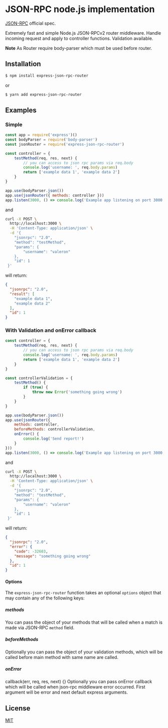 # JSON-RPC node.js implementation

[JSON-RPC](https://www.jsonrpc.org/specification) official spec.

Extremely fast and simple Node.js JSON-RPCv2 router middleware.
Handle incoming request and apply to controller functions.
Validation available.

**Note** As Router require body-parser which must be used before router.

## Installation

```sh
$ npm install express-json-rpc-router
```
or

```sh
$ yarn add express-json-rpc-router
```

## Examples

### Simple
<!-- eslint-disable no-unused-vars -->

```js
const app = require('express')()
const bodyParser = require('body-parser')
const jsonRouter = require('express-json-rpc-router')

const controller = {
    testMethod(req, res, next) {
        // you can access to json rpc params via req.body
        console.log('username: ', req.body.params)
        return ['example data 1', 'example data 2']
    }
}

app.use(bodyParser.json())
app.use(jsonRouter({ methods: controller }))
app.listen(3000, () => console.log('Example app listening on port 3000'))
```

and 
```bash
curl -X POST \
  http://localhost:3000 \
  -H 'Content-Type: application/json' \
  -d '{
    "jsonrpc": "2.0",
    "method": "testMethod",
    "params": {
        "username": "valeron"
    },
    "id": 1
 }'
```
will return:
```json
{
  "jsonrpc": "2.0",
  "result": [
    "example data 1",
    "example data 2"
  ],
  "id": 1
}
```

### With Validation and onError callback
<!-- eslint-disable no-unused-vars -->

```js
const controller = {
    testMethod(req, res, next) {
        // you can access to json rpc params via req.body
        console.log('username: ', req.body.params)
        return ['example data 1', 'example data 2']
    }
}

const controllerValidation = {
    testMethod() {
        if (true) {
            throw new Error('something going wrong')
        }
    }
}

app.use(bodyParser.json())
app.use(jsonRouter({
    methods: controller,
    beforeMethods: controllerValidation,
    onError() {
        console.log('Send report!')
    }
}))
app.listen(3000, () => console.log('Example app listening on port 3000'))
```

and 
```bash
curl -X POST \
  http://localhost:3000 \
  -H 'Content-Type: application/json' \
  -d '{
    "jsonrpc": "2.0",
    "method": "testMethod",
    "params": {
        "username": "valeron"
    },
    "id": 1
 }'
```
will return:
```json
{
  "jsonrpc": "2.0",
  "error": {
    "code": -32603,
    "message": "something going wrong"
  },
  "id": 1
}
```

#### Options

The `express-json-rpc-router` function takes an optional `options` object that may contain any of the following keys:

##### methods
You can pass the object of your methods that will be called when a match is made via JSON-RPC `method` field.

##### beforeMethods
Optionally you can pass the object of your validation methods, which will be called before main method with same name are called.

##### onError
callback(err, req, res, next) {}
Optionally you can pass onError callback which will be called when json-rpc middleware error occurred. First argument will be error and next default express arguments.

## License

[MIT](LICENSE)

